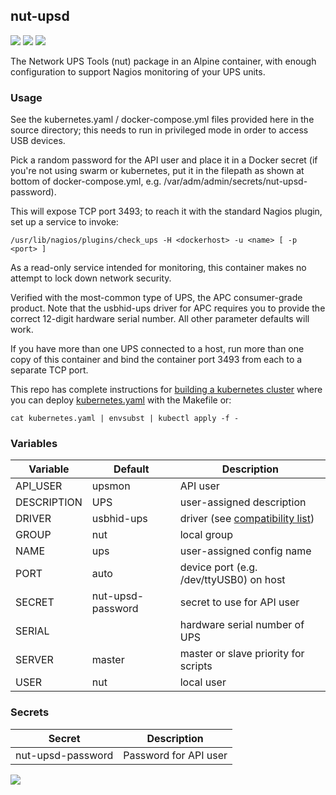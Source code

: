 ## nut-upsd
[![](https://images.microbadger.com/badges/version/instantlinux/nut-upsd.svg)](https://microbadger.com/images/instantlinux/nut-upsd "Version badge") [![](https://images.microbadger.com/badges/image/instantlinux/nut-upsd.svg)](https://microbadger.com/images/instantlinux/nut-upsd "Image badge") [![](https://images.microbadger.com/badges/commit/instantlinux/nut-upsd.svg)](https://microbadger.com/images/instantlinux/nut-upsd "Commit badge")

The Network UPS Tools (nut) package in an Alpine container, with enough configuration to support Nagios monitoring of your UPS units.

### Usage

See the kubernetes.yaml / docker-compose.yml files provided here in the source directory; this needs to run in privileged mode in order to access USB devices.

Pick a random password for the API user and place it in a Docker secret (if you're not using swarm or kubernetes, put it in the filepath as shown at bottom of docker-compose.yml, e.g. /var/adm/admin/secrets/nut-upsd-password).

This will expose TCP port 3493; to reach it with the standard Nagios plugin, set up a service to invoke:

```
/usr/lib/nagios/plugins/check_ups -H <dockerhost> -u <name> [ -p <port> ]
```

As a read-only service intended for monitoring, this container makes no attempt to lock down network security.

Verified with the most-common type of UPS, the APC consumer-grade product. Note that the usbhid-ups driver for APC requires you to provide the correct 12-digit hardware serial number. All other parameter defaults will work.

If you have more than one UPS connected to a host, run more than one copy of this container and bind the container port 3493 from each to a separate TCP port.

This repo has complete instructions for
[building a kubernetes cluster](https://github.com/instantlinux/docker-tools/blob/master/k8s/README.md) where you can deploy [kubernetes.yaml](https://github.com/instantlinux/docker-tools/blob/master/images/nut-upsd/kubernetes.yaml) with the Makefile or:
~~~
cat kubernetes.yaml | envsubst | kubectl apply -f -
~~~

### Variables

Variable | Default | Description |
-------- | ------- | ----------- |
API_USER | upsmon| API user
DESCRIPTION | UPS | user-assigned description
DRIVER | usbhid-ups | driver (see [compatibility list](http://networkupstools.org/stable-hcl.html))
GROUP | nut | local group
NAME | ups | user-assigned config name
PORT | auto | device port (e.g. /dev/ttyUSB0) on host
SECRET | nut-upsd-password | secret to use for API user
SERIAL | | hardware serial number of UPS
SERVER | master | master or slave priority for scripts
USER | nut | local user

### Secrets

| Secret | Description |
| ------ | ----------- |
| nut-upsd-password | Password for API user |

[![](https://images.microbadger.com/badges/license/instantlinux/nut-upsd.svg)](https://microbadger.com/images/instantlinux/nut-upsd "License badge")
